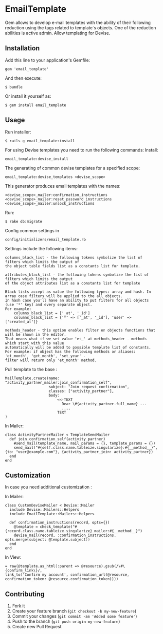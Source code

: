 # EmailTemplate

Gem allows to develop e-mail templates with the ability of their following reduction using the tags
related to template`s objects. One of the reduction abilities is active admin. Allow templating for Devise.

## Installation

Add this line to your application's Gemfile:

    gem 'email_template'

And then execute:

    $ bundle

Or install it yourself as:

    $ gem install email_template

## Usage

Run installer:

    $ rails g email_template:install
    
For using Devise templates you need to run the following commands: 
    Install:
    
    email_template:devise_install
        
The generating of common devise templates for a specified scope: 
      
    email_template:devise_templates <devise_scope>
    
This generator produces email templates with the names:

    <devise_scope>_mailer:confirmation_instructions
    <devise_scope>_mailer:reset_password_instructions
    <devise_scope>_mailer:unlock_instructions

Run:

    $ rake db:migrate

Config common settings in 

    config/initializers/email_template.rb
    
Settings include the following items:

    columns_black_list - the following tokens symbolize the list of filters which limits the output of
    the object table fields list as a constants list for template. 
    
    attributes_black_list - the following tokens symbolize the list of filters which limits the output
    of the object attributes list as a constants list for template
    
    Black lists accept as value the following types: array and hash. In array case filters will be applied to the all objects.
    In hash case you'll have an ability to put filters for all objects (use '*' key) and every separate object.
    For example: 
        columns_black_list = ['_at', '_id']
        columns_black_list = {'*' => ['_at', '_id'], 'user' => ['created_at']}
    
    methods_header - this option enables filter on objects functions that will be shown in the editor.
    That means what if we set value 'et_' at methods_header - methods which start with this value 
    automatically will be added to possible template list of constants.
    For example: if object has the following methods or aliases: 'et_month', 'get_month', 'set_year' - 
    filter will return only 'et_month' method.

Pull template to the base :

    MailTemplate.create(name: "activity_partner_mailer:join_confirmation_self",
                        subject: "Join request confirmation",
                        classes: ["activity_partner"],
                        body:
                            <<-TEXT
                              Dear \#{activity_partner.full_name} ...
                              ....
                            TEXT
    )

In Mailer:

    class ActivityPartnerMailer < TemplateSendMailer
      def join_confirmation_self(activity_partner)
        #send_mail(template_name, mail_params = {}, template_params = {})
        send_mail("#{self.class.name.tableize.singularize}:#{__method__}", {to: "user@example.com"}, {activity_partner_join: activity_partner})
      end
    end

## Customization

In case you need additional customization :

In Mailer:
    
    class CustomDeviseMailer < Devise::Mailer
      include Devise::Mailers::Helpers
      include EmailTemplate::Mailers::Helpers
    
      def confirmation_instructions(record, opts={})
        @template = check_template("#{record.class.name.tableize.singularize}_mailer:#{__method__}")
        devise_mail(record, :confirmation_instructions, opts.merge(subject: @template.subject))
      end
    end    
    
In View:

    = raw(@template.as_html(:parent => @resource).gsub(/\#\{confirm_link\}/,
    link_to('Confirm my account', confirmation_url(@resource, confirmation_token: @resource.confirmation_token))))

## Contributing

1. Fork it
2. Create your feature branch (`git checkout -b my-new-feature`)
3. Commit your changes (`git commit -am 'Added some feature'`)
4. Push to the branch (`git push origin my-new-feature`)
5. Create new Pull Request
